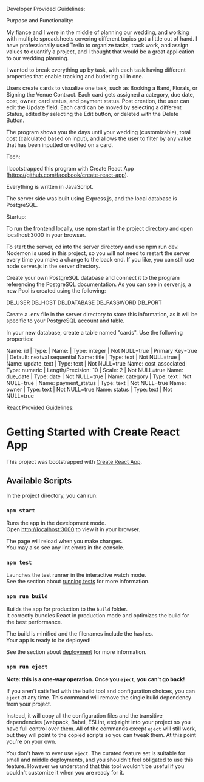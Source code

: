 Developer Provided Guidelines:

Purpose and Functionality:

My fiance and I were in the middle of planning our wedding, and working with multiple spreadsheets covering different topics got a little out of hand. I have professionally used Trello to organize tasks, track work, and assign values to quantify a project, and I thought that would be a great application to our wedding planning.

I wanted to break everything up by task, with each task having different properties that enable tracking and budeting all in one.

Users create cards to visualize one task, such as Booking a Band, Florals, or Signing the Venue Contract. Each card gets assigned a category, due date, cost, owner, card status, and payment status. Post creation, the user can edit the Update field. Each card can be moved by selecting a different Status, edited by selecting the Edit button, or deleted with the Delete Button.

The program shows you the days until your wedding (customizable), total cost (calculated based on input), and allows the user to filter by any value that has been inputted or edited on a card.

Tech:

I bootstrapped this program with Create React App (https://github.com/facebook/create-react-app).

Everything is written in JavaScript.

The server side was built using Express.js, and the local database is PostgreSQL.

Startup:

To run the frontend locally, use npm start in the project directory and open localhost:3000 in your browser.

To start the server, cd into the server directory and use npm run dev.  Nodemon is used in this project, so you will not need to restart the server every time you make a change to the back end.  If you like, you can still use node server.js in the server directory.

Create your own PostgreSQL database and connect it to the program referencing the PostgreSQL documentation. As you can see in server.js, a new Pool is created using the following:

DB_USER
DB_HOST
DB_DATABASE
DB_PASSWORD
DB_PORT

Create a .env file in the server directory to store this information, as it will be specific to your PostgreSQL account and table.

In your new database, create a table named "cards".  Use the following properties:

Name: id | Type: | 
Name: | Type: integer | Not NULL=true | Primary Key=true | Default: nextval sequential
Name: title | Type: text | Not NULL=true |
Name: update_text | Type: text | Not NULL=true 
Name: cost_associated| Type: numeric | Length/Precision: 10 | Scale: 2 | Not NULL=true 
Name: due_date | Type: date | Not NULL=true |
Name: category | Type: text | Not NULL=true |
Name: payment_status | Type: text | Not NULL=true 
Name: owner | Type: text | Not NULL=true 
Name: status | Type: text | Not NULL=true 


React Provided Guidelines:

# Getting Started with Create React App

This project was bootstrapped with [Create React App](https://github.com/facebook/create-react-app).

## Available Scripts

In the project directory, you can run:

### `npm start`

Runs the app in the development mode.\
Open [http://localhost:3000](http://localhost:3000) to view it in your browser.

The page will reload when you make changes.\
You may also see any lint errors in the console.

### `npm test`

Launches the test runner in the interactive watch mode.\
See the section about [running tests](https://facebook.github.io/create-react-app/docs/running-tests) for more information.

### `npm run build`

Builds the app for production to the `build` folder.\
It correctly bundles React in production mode and optimizes the build for the best performance.

The build is minified and the filenames include the hashes.\
Your app is ready to be deployed!

See the section about [deployment](https://facebook.github.io/create-react-app/docs/deployment) for more information.

### `npm run eject`

**Note: this is a one-way operation. Once you `eject`, you can't go back!**

If you aren't satisfied with the build tool and configuration choices, you can `eject` at any time. This command will remove the single build dependency from your project.

Instead, it will copy all the configuration files and the transitive dependencies (webpack, Babel, ESLint, etc) right into your project so you have full control over them. All of the commands except `eject` will still work, but they will point to the copied scripts so you can tweak them. At this point you're on your own.

You don't have to ever use `eject`. The curated feature set is suitable for small and middle deployments, and you shouldn't feel obligated to use this feature. However we understand that this tool wouldn't be useful if you couldn't customize it when you are ready for it.
